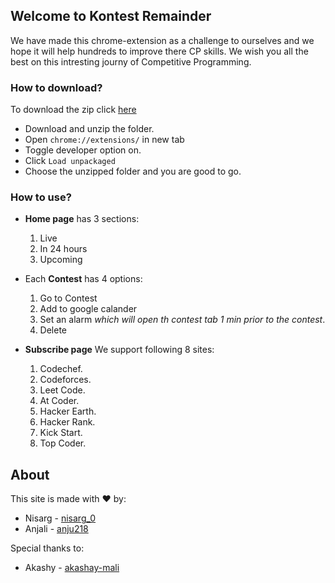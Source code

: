 ## Welcome to Kontest Remainder

We have made this chrome-extension as a challenge to ourselves and we hope it will help hundreds to improve there CP skills. We wish you all the best on this intresting journy of Competitive Programming.

### How to download?

To download the zip click [here]() 
- Download and unzip the folder.
- Open `chrome://extensions/` in new tab
- Toggle developer option on.
- Click `Load unpackaged`
- Choose the unzipped folder and you are good to go.

### How to use?
- **Home page** has 3 sections:
  1. Live
  2. In 24 hours
  3. Upcoming
  
- Each **Contest** has 4 options:
  1. Go to Contest
  2. Add to google calander
  3. Set an alarm _which will open th contest tab 1 min prior to the contest_.
  4. Delete


- **Subscribe page** We support following 8 sites:
  1. Codechef.
  2. Codeforces.
  3. Leet Code.
  4. At Coder.
  5. Hacker Earth.
  6. Hacker Rank.
  7. Kick Start.
  8. Top Coder.

## About

This site is made with :heart: by:
- Nisarg - [nisarg_0](https://github.com/nisarg0)
- Anjali - [anju218](https://github.com/anju218)

Special thanks to:
- Akashy - [akashay-mali](https://github.com/akshay-mali)
